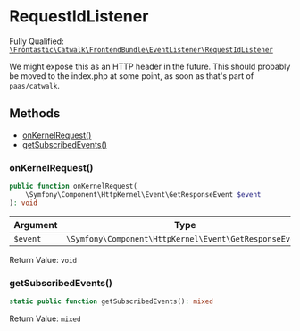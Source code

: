#  RequestIdListener

Fully Qualified: [`\Frontastic\Catwalk\FrontendBundle\EventListener\RequestIdListener`](../../../../src/php/FrontendBundle/EventListener/RequestIdListener.php)

We might expose this as an HTTP header in the future. This should probably be
moved to the index.php at some point, as soon as that's part of
`paas/catwalk`.

## Methods

* [onKernelRequest()](#onkernelrequest)
* [getSubscribedEvents()](#getsubscribedevents)

### onKernelRequest()

```php
public function onKernelRequest(
    \Symfony\Component\HttpKernel\Event\GetResponseEvent $event
): void
```

Argument|Type|Default|Description
--------|----|-------|-----------
`$event`|`\Symfony\Component\HttpKernel\Event\GetResponseEvent`||

Return Value: `void`

### getSubscribedEvents()

```php
static public function getSubscribedEvents(): mixed
```

Return Value: `mixed`

